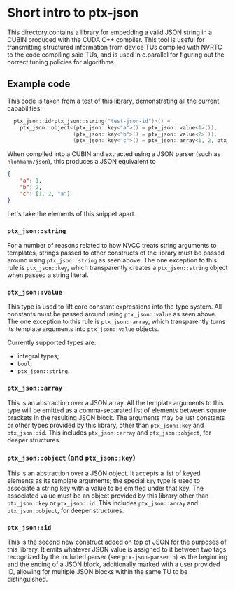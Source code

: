 # Short intro to ptx-json

This directory contains a library for embedding a valid JSON string in a CUBIN produced with the CUDA C++ compiler. This
tool is useful for transmitting structured information from device TUs compiled with NVRTC to the code compiling said TUs,
and is used in c.parallel for figuring out the correct tuning policies for algorithms.

## Example code

This code is taken from a test of this library, demonstrating all the current capabilities:

```cpp
  ptx_json::id<ptx_json::string("test-json-id")>() =
    ptx_json::object<(ptx_json::key<"a">() = ptx_json::value<1>()),
                     (ptx_json::key<"b">() = ptx_json::value<2>()),
                     (ptx_json::key<"c">() = ptx_json::array<1, 2, ptx_json::string("a")>())>();
```

When compiled into a CUBIN and extracted using a JSON parser (such as `nlohmann/json`), this produces a JSON equivalent to

```json
{
    "a": 1,
    "b": 2,
    "c": [1, 2, "a"]
}
```

Let's take the elements of this snippet apart.

### `ptx_json::string`

For a number of reasons related to how NVCC treats string arguments to templates, strings passed to other constructs of
the library must be passed around using `ptx_json::string` as seen above. The one exception to this rule is
`ptx_json::key`, which transparently creates a `ptx_json::string` object when passed a string literal.

### `ptx_json::value`

This type is used to lift core constant expressions into the type system. All constants must be passed around using
`ptx_json::value` as seen above. The one exception to this rule is `ptx_json::array`, which transparently turns its
template arguments into `ptx_json::value` objects.

Currently supported types are:
* integral types;
* `bool`;
* `ptx_json::string`.

### `ptx_json::array`

This is an abstraction over a JSON array. All the template arguments to this type will be emitted as a comma-separated
list of elements between square brackets in the resulting JSON block. The arguments may be just constants or other types
provided by this library, other than `ptx_json::key` and `ptx_json::id`. This includes `ptx_json::array` and
`ptx_json::object`, for deeper structures.

### `ptx_json::object` (and `ptx_json::key`)

This is an abstraction over a JSON object. It accepts a list of keyed elements as its template arguments; the special
`key` type is used to associate a string key with a value to be emitted under that key. The associated value must be an
object provided by this library other than `ptx_json::key` or `ptx_json::id`. This includes `ptx_json::array` and
`ptx_json::object`, for deeper structures.

### `ptx_json::id`

This is the second new construct added on top of JSON for the purposes of this library. It emits whatever JSON value is
assigned to it between two tags recognized by the included parser (see `ptx-json-parser.h`) as the beginning and the
ending of a JSON block, additionally marked with a user provided ID, allowing for multiple JSON blocks within the same
TU to be distinguished.
